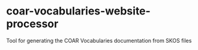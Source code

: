 # coar-vocabularies-website-processor
Tool for generating the COAR Vocabularies documentation from SKOS files
